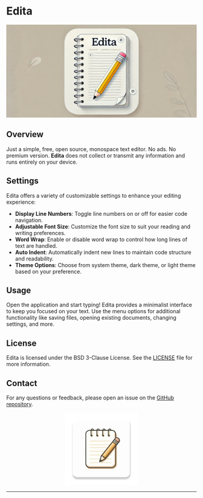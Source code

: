 # Edita

![Edita Text Editor](featgraph.png)

## Overview

Just a simple, free, open source, monospace text editor. No ads. No premium version. **Edita** does not collect or transmit any information and runs entirely on your device.

## Settings

Edita offers a variety of customizable settings to enhance your editing experience:

- **Display Line Numbers**: Toggle line numbers on or off for easier code navigation.
- **Adjustable Font Size**: Customize the font size to suit your reading and writing preferences.
- **Word Wrap**: Enable or disable word wrap to control how long lines of text are handled.
- **Auto Indent**: Automatically indent new lines to maintain code structure and readability.
- **Theme Options**: Choose from system theme, dark theme, or light theme based on your preference.

## Usage

Open the application and start typing! Edita provides a minimalist interface to keep you focused on your text. Use the menu options for additional functionality like saving files, opening existing documents, changing settings, and more.

## License

Edita is licensed under the BSD 3-Clause License. See the [LICENSE](LICENSE) file for more information.

## Contact

For any questions or feedback, please open an issue on the [GitHub repository](https://github.com/jacastromad/edita/issues).

<center>
  <img src="edita_logo.webp" alt="Edita Logo">
</center>


---

